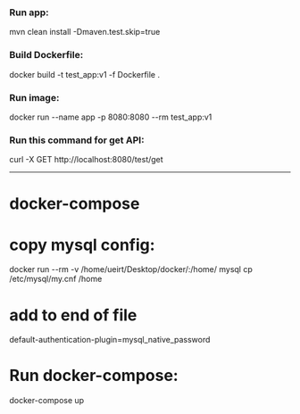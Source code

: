 ### Run app:
mvn clean install -Dmaven.test.skip=true

### Build Dockerfile:
docker build -t test_app:v1 -f Dockerfile .

### Run image:
docker run --name app -p 8080:8080 --rm test_app:v1

### Run this command for get API:
curl -X GET http://localhost:8080/test/get

------------------------------------
# docker-compose
# copy mysql config:
docker run --rm -v /home/ueirt/Desktop/docker/:/home/ mysql cp /etc/mysql/my.cnf /home
# add to end of file
default-authentication-plugin=mysql_native_password

# Run docker-compose:
docker-compose up

